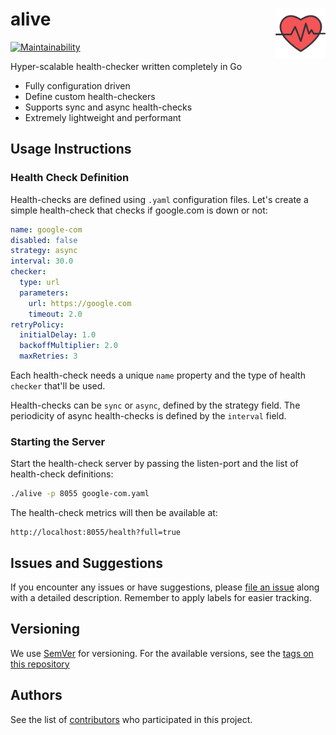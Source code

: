 # alive <img src="./docs/heart.svg" width="80" align="right" />

[![Maintainability](https://api.codeclimate.com/v1/badges/48384621113d4c380813/maintainability)](https://codeclimate.com/github/ketanv3/alive/maintainability)

Hyper-scalable health-checker written completely in Go
+ Fully configuration driven
+ Define custom health-checkers
+ Supports sync and async health-checks
+ Extremely lightweight and performant

## Usage Instructions

### Health Check Definition

Health-checks are defined using `.yaml` configuration files. Let's create a simple health-check that checks if google.com is down or not:

```yaml
name: google-com
disabled: false
strategy: async
interval: 30.0
checker:
  type: url
  parameters:
    url: https://google.com
    timeout: 2.0
retryPolicy:
  initialDelay: 1.0
  backoffMultiplier: 2.0
  maxRetries: 3
```

Each health-check needs a unique `name` property and the type of health `checker` that'll be used.

Health-checks can be `sync` or `async`, defined by the strategy field. The periodicity of async health-checks is defined by the `interval` field.

### Starting the Server

Start the health-check server by passing the listen-port and the list of health-check definitions:
```bash
./alive -p 8055 google-com.yaml
```

The health-check metrics will then be available at:
```http
http://localhost:8055/health?full=true
```

## Issues and Suggestions
If you encounter any issues or have suggestions, please [file an issue](https://github.com/ketanv3/alive/issues) along with a detailed description. Remember to apply labels for easier tracking.


## Versioning
We use [SemVer](http://semver.org/) for versioning. For the available versions, see the [tags on this repository](https://github.com/ketanv3/alive/tags)


## Authors
See the list of [contributors](https://github.com/ketanv3/alive/contributors) who participated in this project.